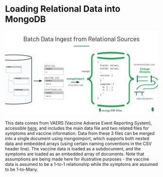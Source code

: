 # Loading Relational Data into MongoDB


<img src="../images/BatchIngestFromRelationalSources.png" alt="Loading Data into MongoDB" width="800"/>

This data comes from VAERS (Vaccine Adverse Event Reporting System), accessible [here](https://vaers.hhs.gov/data/datasets.html?), and includes the main data file and two related files for symptoms and vaccine information. Data from these 3 files can be merged into a single document using mongoimport, which supports both nested data and embedded arrays (using certain naming conventions in the CSV header line). The vaccine data is loaded as a subdocument, and the symptoms are loaded as an embedded array of documents. Note that assumptions are being made here for illustrative purposes - the vaccine data is assumed to be a 1-to-1 relationship while the symptoms are assumed to be 1-to-Many.


